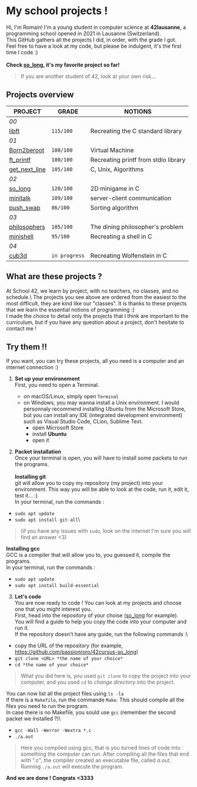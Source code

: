# My school projects !

Hi, I'm Romain! I'm a young student in computer science at **42lausanne**, a programming school opened in 2021 in Lausanne (Switzerland).\
This GitHub gathers all the projects I did, in order, with the grade I got.\
Feel free to have a look at my code, but please be indulgent, it's the first time I code :)\
\
**Check [so_long](https://github.com/passionroro/42cursus-so_long), it's my favorite project so far!**
> If you are another student of 42, look at your own risk...

## Projects overview

|PROJECT |GRADE |NOTIONS |
|-----------|-------|-----------|
|_00_
|[libft](https://github.com/passionroro/42cursus-libft)	|`115/100` |Recreating the C standard library |
|_01_																						 
|[Born2beroot](https://github.com/passionroro/42cursus-Born2beroot) |`100/100` |Virtual Machine |
|[ft_printf](https://github.com/passionroro/42cursus-ft_printf)	 |`100/100` |Recreating printf from stdio library |
|[get_next_line](https://github.com/passionroro/42cursus-get_next_line)	 |`105/100`	|C, Unix, Algorithms |
|_02_          ||
|[so_long](https://github.com/passionroro/42cursus-so_long) |`120/100` |2D minigame in C |
|[minitalk](https://github.com/passionroro/42cursus-minitalk) |`109/100` |server-client communication |
|[push_swap](https://github.com/passionroro/42cursus-push_swap)	 |`86/100` |Sorting algorithm |
|_03_          ||
|[philosophers](https://github.com/passionroro/42cursus-philosophers) |`105/100` |The dining philosopher's problem |
|[minishell](https://github.com/passionroro/42cursus-minishell)	 |`95/100`	|Recreating a shell in C |
|_04_          ||
|[cub3d](https://github.com/passionroro/42cursus-cub3d) |`in progress` |Recreating Wolfenstein in C |


## What are these projects ?

At School 42, we learn by project, with no teachers, no classes, and no schedule.\ 
The projects you see above are ordered from the easiest to the most difficult, they are kind like our "classes". It is thanks to these projects that we learn the essential notions of programming :)\
I made the choice to detail only the projects that I think are important to the curriculum, but if you have any question about a project, don't hesitate to contact me !

## Try them !!

If you want, you can try these projects, all you need is a computer and an internet connection :)

1) **Set up your environement**\
First, you need to open a Terminal.
	- on macOS/Linux, simply open `Terminal`
	- on Windows, you may wanna install a Unix environment. I would personnaly recommend installing Ubuntu from the Microsoft Store, but you can install any IDE (integrated development environment) such as Visual Studio Code, CLion, Sublime Text.
		- open Microsoft Store
		- install **Ubuntu**
		- open it

2) **Packet installation**\
Once your terminal is open, you will have to install some packets to run the programs.\
\
**Installing git**\
git will allow you to copy my repository (my project) into your environment. This way you will be able to look at the code, run it, edit it, test it... :)\
In your terminal, run the commands : 
 - `sudo apt update`
 - `sudo apt install git-all`\
> (if you have any issues with `sudo`, look on the internet I'm sure you will find an answer <3)

**Installing gcc**\
GCC is a compiler that will allow you to, you guessed it, compile the programs.\
In your terminal, run the commands : 
 - `sudo apt update`
 - `sudo apt install build-essential`

3) **Let's code**\
You are now ready to code ! You can look at my projects and choose one that you might interest you.\
First, head into the repository of your choise ([so_long](https://github.com/passionroro/42cursus-so_long) for example).\
You will find a guide to help you copy the code into your computer and run it.\
If the repository doesn't have any guide, run the following commands :\
 - copy the URL of the repository (for example, https://github.com/passionroro/42cursus-so_long)
 - `git clone <URL> *the name of your choice*`
 - `cd *the name of your choice*`
> What you did here is, you used `git clone` to copy the project into your computer, and you used `cd` to *change directory* into the project.

You can now list all the  project files using `ls -la`\
If there is a `Makefile`, run the commande `Make`. This should compile all the files you need to run the program.\
In case there is no Makefile, you sould use `gcc` (remember the second packet we installed ?)\
 - `gcc -Wall -Werror -Wextra *.c`
 - `./a.out`
> Here you compiled using gcc, that is you turned lines of code into something the computer can *run*. After compiling all the files that end with ".c", the compiler created an executable file, called *a.out*. Running `./a.out` will execute the program.

**And we are done ! Congrats <3333**

